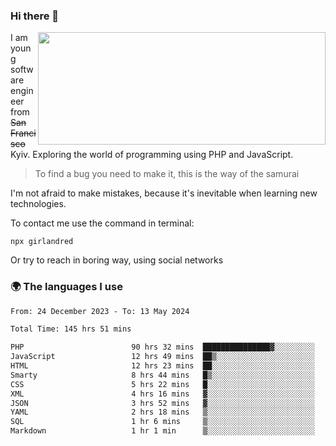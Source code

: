 ### Hi there 👋  

<img align='right' src="https://github-readme-stats.vercel.app/api?username=girlandred&count_private=true&show_icons=true&include_all_commits=true&hide_rank=true&hide_title=true&theme=buefy&card_width=300" width=460 height=180>


I am young software engineer from ~~San Francisco~~ Kyiv. Exploring the world of programming using PHP and JavaScript.


> To find a bug you need to make it, this is the way of the samurai



I'm not afraid to make mistakes, because it's inevitable when learning new technologies.

To contact me use the command in terminal:

```
npx girlandred
```

Or try to reach in boring way, using social networks


### 🌍 The languages I use

<!--START_SECTION:waka-->

```txt
From: 24 December 2023 - To: 13 May 2024

Total Time: 145 hrs 51 mins

PHP                        90 hrs 32 mins  ███████████████▓░░░░░░░░░   62.07 %
JavaScript                 12 hrs 49 mins  ██▒░░░░░░░░░░░░░░░░░░░░░░   08.79 %
HTML                       12 hrs 23 mins  ██░░░░░░░░░░░░░░░░░░░░░░░   08.49 %
Smarty                     8 hrs 44 mins   █▒░░░░░░░░░░░░░░░░░░░░░░░   05.99 %
CSS                        5 hrs 22 mins   █░░░░░░░░░░░░░░░░░░░░░░░░   03.68 %
XML                        4 hrs 16 mins   ▓░░░░░░░░░░░░░░░░░░░░░░░░   02.94 %
JSON                       3 hrs 52 mins   ▓░░░░░░░░░░░░░░░░░░░░░░░░   02.65 %
YAML                       2 hrs 18 mins   ▒░░░░░░░░░░░░░░░░░░░░░░░░   01.58 %
SQL                        1 hr 6 mins     ▒░░░░░░░░░░░░░░░░░░░░░░░░   00.76 %
Markdown                   1 hr 1 min      ▒░░░░░░░░░░░░░░░░░░░░░░░░   00.71 %
```

<!--END_SECTION:waka-->
